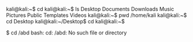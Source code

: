 
kali@kali:~$ cd
kali@kali:~$ ls
Desktop  Documents  Downloads  Music  Pictures  Public  Templates  Videos
kali@kali:~$ pwd
/home/kali
kali@kali:~$ cd Desktop
kali@kali:~/Desktop$ cd
kali@kali:~$


$ cd /abd
bash: cd: /abd: No such file or directory
